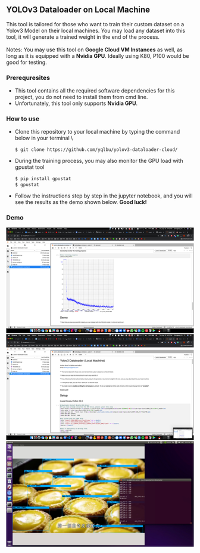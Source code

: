 ## YOLOv3 Dataloader on Local Machine
 
This tool is tailored for those who want to train their custom dataset on a Yolov3 Model on their local machines. You may load any dataset into this tool, it will generate a trained weight in the end of the process.  \
 \
Notes: You may use this tool on **Google Cloud VM Instances** as well, as long as it is equipped with a **Nvidia GPU**. Ideally using K80, P100 would be good for testing.

### Prerequresites

- This tool contains all the required software dependencies for this project, you do not need to install them from cmd line.
- Unfortunately, this tool only supports **Nvidia GPU**.

### How to use

- Clone this repository to your local machine by typing the command below in your terminal \
    ```
    $ git clone https://github.com/yqlbu/yolov3-dataloader-cloud/
    ```
- During the training process, you may also monitor the GPU load with gpustat tool
    ```
    $ pip install gpustat
    $ gpustat
    ```
- Follow the instructions step by step in the jupyter notebook, and you will see the results as the demo shown below. **Good luck!**
  
### Demo

![](demo-screenshots/demo001.png)
![](demo-screenshots/demo002.png)
![](demo-screenshots/demo003.png)
